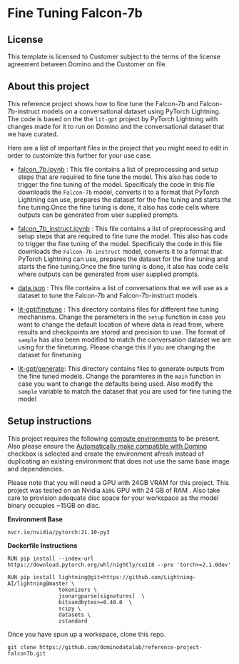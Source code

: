 # Fine Tuning Falcon-7b

## License
This template is licensed to Customer subject to the terms of the license agreement between Domino and the Customer on file.

## About this project
This reference project shows how to fine tune the Falcon-7b and Falcon-7b-instruct models on a conversational dataset using PyTorch Lightning. The code is based on the the `lit-gpt` project by PyTorch Lightning with changes made for it to run on Domino and the conversational dataset that we have curated.

Here are a list of important files in the project that you might need to edit in order to customize this further for your use case.

* [falcon_7b.ipynb](https://github.com/dominodatalab/reference-project-finetune-falcon7b/blob/main/falcon_7b.ipynb) : This file contains a list of preprocessing and setup steps that are required to fine tune the model. This also has code to trigger the fine tuning of the model. Specificaly the code in this file downloads the `Falcon-7b` model, converts it to a format that PyTorch Lightning can use, prepares the dataset for the fine tuning and starts the fine tuning.Once the fine tuning is done, it also has code cells where outputs can be generated from user supplied prompts.

* [falcon_7b_instruct.ipynb](https://github.com/dominodatalab/reference-project-finetune-falcon7b/blob/main/falcon_7b_instruct.ipynb) : This file contains a list of preprocessing and setup steps that are required to fine tune the model. This also has code to trigger the fine tuning of the model. Specificaly the code in this file downloads the `Falcon-7b-instruct` model, converts it to a format that PyTorch Lightning can use, prepares the dataset for the fine tuning and starts the fine tuning.Once the fine tuning is done, it also has code cells where outputs can be generated from user supplied prompts.

* [data.json](https://github.com/dominodatalab/reference-project-finetune-falcon7b/blob/main/lit-gpt/conversation_data/data.json) : This file contains a list of conversations that we will use as a dataset to tune the Falcon-7b and Falcon-7b-instruct models

* [lit-gpt/finetune](https://github.com/dominodatalab/reference-project-finetune-falcon7b/blob/main/lit-gpt/finetune) : This directory contains files for different fine tuning mechanisms. Change the parameters in the `setup` function in case you want to change the default location of where data is read from, where results and checkpoints are stored and precision to use. The format of `sample` has also been modified to match the conversation dataset we are using for the finetuning. Please change this if you are changing the dataset for finetuning

* [lit-gpt/generate](https://github.com/dominodatalab/reference-project-finetune-falcon7b/blob/main/lit-gpt/generate): This directory contains files to generate outputs from the fine tuned models. Change the paramteres in the `main` function in case you want to change the defaults being used. Also modify the `sample` variable to match the dataset that you are used for fine tuning the model 

## Setup instructions

This project requires the following [compute environments](https://docs.dominodatalab.com/en/latest/user_guide/f51038/environments/) to be present. Also please ensure the [Automatically make compatible with Domino](https://docs.dominodatalab.com/en/latest/user_guide/a00d1b/automatic-adaptation-of-custom-images/#_pre_requisites_for_automatic_custom_image_compatibility_with_domino](https://docs.dominodatalab.com/en/latest/user_guide/4e0c34/create-a-domino-environment-with-a-pre-built-image/)) checkbox is selected and create the environment afresh instead of duplicating an existing environment that does not use the same base image and dependencies.

Please note that you will need a GPU with 24GB VRAM for this project. This project was tested on an Nvidia `A10G` GPU with 24 GB of RAM . Also take care to provision adequate disc space for your workspace as the model binary occupies ~15GB on disc.

**Environment Base** 

`nvcr.io/nvidia/pytorch:21.10-py3`

**Dockerfile Instructions**

```
RUN pip install --index-url https://download.pytorch.org/whl/nightly/cu118 --pre 'torch>=2.1.0dev'

RUN pip install lightning@git+https://github.com/Lightning-AI/lightning@master \
                tokenizers \
                jsonargparse[signatures]  \ 
                bitsandbytes>=0.40.0  \
                scipy \
                datasets \ 
                zstandard 
```

Once you have spun up a workspace, clone this repo.
```
git clone https://github.com/dominodatalab/reference-project-falcon7b.git
```
